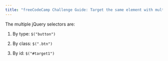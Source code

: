 ```yaml
---
title: "freeCodeCamp Challenge Guide: Target the same element with multiple jQuery Selectors"
---
```


The multiple jQuery selectors are:

1.  By type: `$("button")`
2.  By class: `$(".btn")`
3.  By id: `$("#target1")`

    <script>
      $(document).ready(function() {
        $("button").addClass("animated");
        $(".btn").addClass("shake");
        $("#target1").addClass("btn-primary");
      });
    </script>
